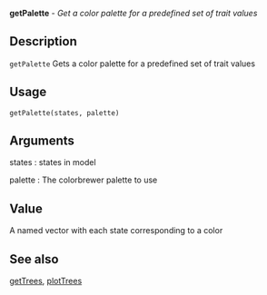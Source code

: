 **getPalette** - *Get a color palette for a predefined set of trait values*

Description
--------------------

`getPalette` Gets a color palette for a predefined set of trait values


Usage
--------------------
```
getPalette(states, palette)
```

Arguments
-------------------

states
:   states in model

palette
:   The colorbrewer palette to use




Value
-------------------

A named vector with each state corresponding to a color




See also
-------------------

[getTrees](getTrees.md), [plotTrees](plotTrees.md)






